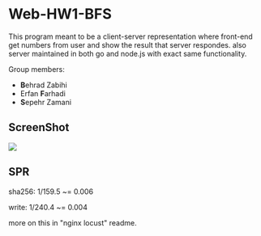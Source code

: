 # Web-HW1-BFS

This program meant to be a client-server representation where front-end get numbers from user and show the result that server respondes. also server maintained in both go and node.js with exact same functionality.

Group members:
+ **B**ehrad Zabihi
+ Erfan **F**arhadi
+ **S**epehr Zamani

## ScreenShot
![](https://uupload.ir/files/ybh6_screen_shot_2020-11-02_at_10.57.35_pm.jpg)

## SPR
sha256: 1/159.5 ~= 0.006

write: 1/240.4 ~= 0.004

more on this in "nginx locust" readme.
